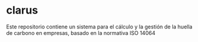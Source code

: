 # clarus
Este repositorio contiene un sistema para el cálculo y la gestión de la huella de carbono en empresas, basado en la normativa ISO 14064

